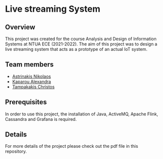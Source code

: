 # Live streaming System

## Overview

This project was created for the course Analysis and Design of Information Systems at NTUA ECE (2021-2022). The aim of this project
was to design a live streaming system that acts as a prototype of an actual IoT system.

## Team members

* [Astrinakis Nikolaos](https://github.com/nickastrin)
* [Kaparou Alexandra](https://github.com/alexandrakapa)
* [Tampakakis Christos](https://github.com/tampakc)

## Prerequisites

In order to use this project, the installation of Java, ActiveMQ, Apache Flink, Cassandra and Grafana is required.

## Details

For more details of the project please check out the pdf file in this repository.
